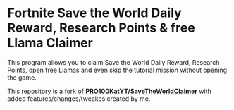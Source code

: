 # Fortnite Save the World Daily Reward, Research Points & free Llama Claimer

This program allows you to claim Save the World Daily Reward, Research Points, open free Llamas and even skip the tutorial mission without opening the game.

This repository is a fork of [**PRO100KatYT/SaveTheWorldClaimer**](https://github.com/PRO100KatYT/SaveTheWorldClaimer) with added features/changes/tweakes created by me.
